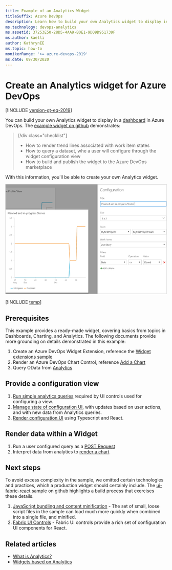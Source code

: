 ```yaml
---
title: Example of an Analytics Widget
titleSuffix: Azure DevOps 
description: Learn how to build your own Analytics widget to display in a dashboard in Azure DevOps.
ms.technology: devops-analytics
ms.assetid: 37253E50-28D5-4AA9-B0E1-9D09D951739F
ms.author: kaelli
author: KathrynEE
ms.topic: how-to
monikerRange: '>= azure-devops-2019'
ms.date: 09/30/2020
---
```


# Create an Analytics widget for Azure DevOps

[!INCLUDE [version-gt-eq-2019](../../includes/version-gt-eq-2019.md)] 


You can build your own Analytics widget to display in a [dashboard](../dashboards/overview.md) in Azure DevOps. The [example widget on github](https://github.com/Microsoft/vsts-extension-samples/tree/master/analytics-example-widget) demonstrates: 

> [!div class="checklist"]
> * How to render trend lines associated with work item states
> * How to query a dataset, whe a user will configure through the widget configuration view
> * How to build and publish the widget to the Azure DevOps marketplace

With this information, you'll be able to create your own Analytics widget.

![View of Configuration with Preview of Widget](./media/extend-analytics-widget.png)  

[!INCLUDE [temp](../includes/analytics-preview.md)]

## Prerequisites

This example provides a ready-made widget, covering basics from topics in Dashboards, Charting, and Analytics. The following documents provide more grounding on details demonstrated in this example:
1. Create an Azure DevOps Widget Extension, reference the [Widget extensions sample](../../extend/develop/add-dashboard-widget.md)
1. Render an Azure DevOps Chart Control, reference [Add a Chart](../../extend/develop/add-chart.md)
1. Query OData from [Analytics](quick-ref.md)


## Provide a configuration view

1. [Run simple analytics queries](https://github.com/Microsoft/vsts-extension-samples/blob/master/analytics-example-widget/scripts/data/CommonQueries.ts) required by UI controls used for configuring a view.
1. [Manage state of configuration UI](https://github.com/Microsoft/vsts-extension-samples/blob/master/analytics-example-widget/scripts/config/AnalyticsConfigActionCreator.ts), with updates based on user actions, and with new data from Analytics queries.
2. [Render configuration UI](https://github.com/Microsoft/vsts-extension-samples/blob/master/analytics-example-widget/scripts/config/AnalyticsConfigComponent.tsx) using Typescript and React.

## Render data within a Widget

1. Run a user configured query as a [POST Request](https://github.com/Microsoft/vsts-extension-samples/blob/master/analytics-example-widget/scripts/data/ViewQueries.ts)
1. Interpret data from analytics to [render a chart](https://github.com/Microsoft/vsts-extension-samples/blob/master/analytics-example-widget/scripts/widget/ChartOptionFactory.ts)

## Next steps

To avoid excess complexity in the sample, we omitted certain technologies and practices, which a production widget should certainly include. The [ui-fabric-react](https://github.com/Microsoft/vsts-extension-samples/tree/master/ui-fabric-react) sample on github highlights a build process that exercises these details.
1. [JavaScript bundling and content minification](/aspnet/mvc/overview/performance/bundling-and-minification) - The set of small, loose script files in the sample can load much more quickly when combined into a single file, and minified.
1. [Fabric UI Controls](https://developer.microsoft.com/fabric) - Fabric UI controls provide a rich set of configuration UI components for React.


## Related articles

- [What is Analytics?](../powerbi/what-is-analytics.md?toc=/azure/devops/report/toc.json&bc=/azure/devops/report/breadcrumb/toc.json)
- [Widgets based on Analytics](../dashboards/analytics-widgets.md)
